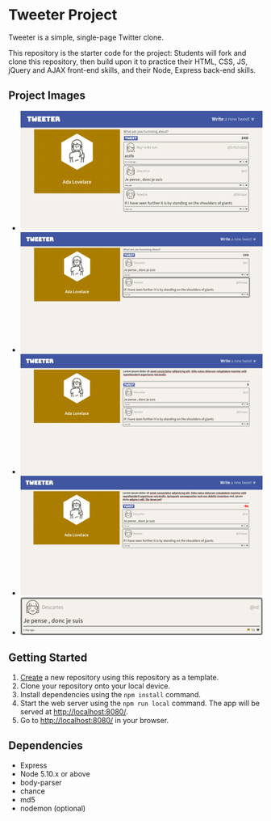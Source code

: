 # Tweeter Project

Tweeter is a simple, single-page Twitter clone.

This repository is the starter code for the project: Students will fork and clone this repository, then build upon it to practice their HTML, CSS, JS, jQuery and AJAX front-end skills, and their Node, Express back-end skills.

## Project Images
- !["main page"](https://github.com/gary92gs/tweeter/blob/master/docs/main-page.png?raw=true)
- !["individual post with box-shadow highlighting"](https://github.com/gary92gs/tweeter/blob/master/docs/main-page-box-shadow.png?raw=true)
- !["new posting character counter under limit"](https://github.com/gary92gs/tweeter/blob/master/docs/character-counter-underlimit.png?raw=true)
- !["new posting character counter over limit"](https://github.com/gary92gs/tweeter/blob/master/docs/character-counter-overlimit.png?raw=true)
- !["individual post with hover-responsive icon](https://github.com/gary92gs/tweeter/blob/master/docs/responsive-hover-icons.png?raw=true)


## Getting Started

1. [Create](https://docs.github.com/en/repositories/creating-and-managing-repositories/creating-a-repository-from-a-template) a new repository using this repository as a template.
2. Clone your repository onto your local device.
3. Install dependencies using the `npm install` command.
3. Start the web server using the `npm run local` command. The app will be served at <http://localhost:8080/>.
4. Go to <http://localhost:8080/> in your browser.

## Dependencies

- Express
- Node 5.10.x or above
- body-parser
- chance
- md5
- nodemon (optional)
